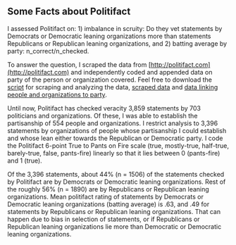 ## Some Facts about Politifact

I assessed Politifact on: 1) imbalance in scruity: Do they vet statements by Democrats or Democratic leaning organizations more than statements Republicans or Republican leaning organizations, and 2) batting average by party: n_correct/n_checked. 

To answer the question, I scraped the data from [http://politifact.com](http://politifact.com) and independently coded and appended data on party of the person or organization covered. Feel free to download the [script](politifact.R) for scraping and analyzing the data, [scraped data](politifacts.csv) and [data linking people and organizations to party](pol_names.csv).

Until now, Politifact has checked veracity 3,859 statements by 703 politicians and organizations. Of these, I was able to establish the partisanship of 554 people and organizations. I restrict analysis to 3,396 statements by organizations of people whose partisanship I could establish and whose lean either towards the Republican or Democratic party. I code the Politifact 6-point True to Pants on Fire scale (true, mostly-true, half-true, barely-true, false, pants-fire) linearly so that it lies between 0 (pants-fire) and 1 (true).

Of the 3,396 statements, about 44% (n = 1506) of the statements checked by Politifact are by Democrats or Democratic leaning organizations. Rest of the roughly 56\% (n = 1890) are by Republicans or Republican leaning organizations. Mean politifact rating of statements by Democrats or Democratic leaning organizations (batting average) is .63, and .49 for statements by Republicans or Republican leaning organizations. That can happen due to bias in selection of statements, or if Republicans or Republican leaning organizations lie more than Democratic or Democratic leaning organizations. 
